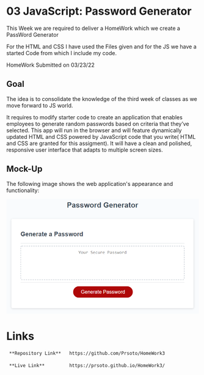 # 03 JavaScript: Password Generator

This Week we are required to deliver a HomeWork which we create a PassWord Generator

For the HTML and CSS I have used the Files given and for the JS we have a started Code from which I include my code.

HomeWork Submitted on 03/23/22

## Goal 

  The idea is to consolidate the knowledge of the third week of classes as we move forward to JS world.
  
  It requires to modify starter code to create an application that enables employees to generate random passwords based on criteria that they’ve selected. This app will run in the browser and will feature dynamically updated HTML and CSS powered by JavaScript code that you write( HTML and CSS are granted for this assigment). It will have a clean and polished, responsive user interface that adapts to multiple screen sizes.


## Mock-Up

The following image shows the web application's appearance and functionality:

![The Password Generator application displays a red button to "Generate Password".](./Assets/03-javascript-homework-demo.png)

# Links 

     **Repository Link**   https://github.com/Prsoto/HomeWork3
     
     **Live Link**         https://prsoto.github.io/HomeWork3/
     
